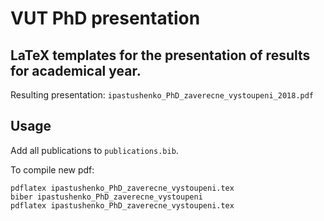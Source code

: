 # VUT PhD presentation

## LaTeX templates for the presentation of results for academical year. 

Resulting presentation: `ipastushenko_PhD_zaverecne_vystoupeni_2018.pdf`

## Usage

Add all publications to `publications.bib`.

To compile new pdf:
```
pdflatex ipastushenko_PhD_zaverecne_vystoupeni.tex
biber ipastushenko_PhD_zaverecne_vystoupeni
pdflatex ipastushenko_PhD_zaverecne_vystoupeni.tex
